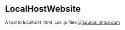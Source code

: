 # LocalHostWebsite

A tool to localhost .html .css .js files
<a href="https://imgur.com/RM0pXUi"><img src="https://i.imgur.com/RM0pXUi.png" title="source: imgur.com" /></a>
